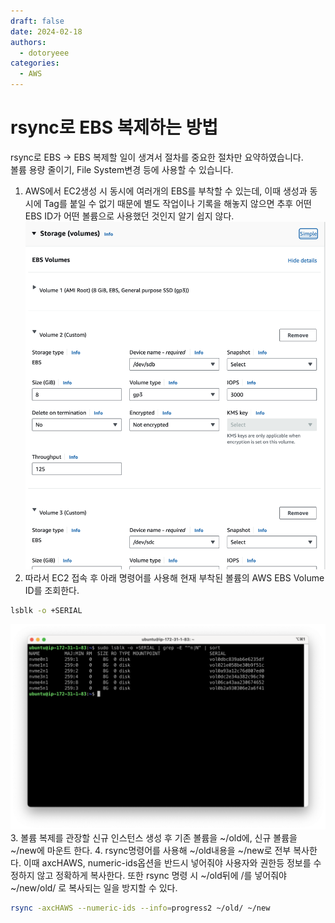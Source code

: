 ```yaml
---
draft: false
date: 2024-02-18
authors:
  - dotoryeee
categories:
  - AWS
---
```

# rsync로 EBS 복제하는 방법

rsync로 EBS -> EBS 복제할 일이 생겨서 절차를 중요한 절차만 요약하였습니다.<br>
볼륨 용량 줄이기, File System변경 등에 사용할 수 있습니다.

<!-- more -->

1. AWS에서 EC2생성 시 동시에 여러개의 EBS를 부착할 수 있는데, 이때 생성과 동시에 Tag를 붙일 수 없기 때문에 별도 작업이나 기록을 해놓지 않으면 추후 어떤 EBS ID가 어떤 볼륨으로 사용했던 것인지 알기 쉽지 않다.
![create ebs when start ec2](./clone_ebs/Screenshot%202024-02-18%20at%2010.37.07.png)
2. 따라서 EC2 접속 후 아래 명령어를 사용해 현재 부착된 볼륨의 AWS EBS Volume ID를 조회한다.
```bash
lsblk -o +SERIAL
```
![](./clone_ebs/Screenshot%202024-02-18%20at%2015.55.12.png)
3. 볼륨 복제를 관장할 신규 인스턴스 생성 후 기존 볼륨을 ~/old에, 신규 볼륨을 ~/new에 마운트 한다.
4. rsync명령어를 사용해 ~/old내용을 ~/new로 전부 복사한다. 이때 axcHAWS, numeric-ids옵션을 반드시 넣어줘야 사용자와 권한등 정보를 수정하지 않고 정확하게 복사한다. 또한 rsync 명령 시 ~/old뒤에 /를 넣어줘야 ~/new/old/ 로 복사되는 일을 방지할 수 있다.
```bash
rsync -axcHAWS --numeric-ids --info=progress2 ~/old/ ~/new
```
   